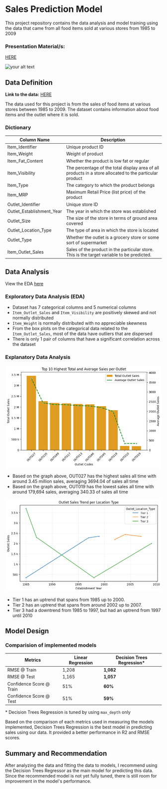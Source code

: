 # Sales Prediction Model
This project repository contains the data analysis and model training using the data that came from all food items sold at various stores from 1985 to 2009

### Presentation Material/s: 

[HERE](/assets/Sales%20Prediction%20Model.pptx)

<img width="630" height="400" alt="your alt text" src="https://youtu.be/AyqvPRMWFY8" />


## Data Definition

**Link to the data:**
[HERE](https://docs.google.com/spreadsheets/d/e/2PACX-1vTB8dpLqxYs1II-ubJFUnfFu2jO8TEVnDPjAJ2rl3Yup02v-UzBapk3tE_Vft51jvAkwftMpsWBCJpn/pub?output=csv)

The data used for this project is from the sales of food items at various stores between 1985 to 2009. The dataset contains information about food items and the outlet where it is sold.

### Dictionary
| Column Name               | Description                                                                                         |
| ------------------------- | --------------------------------------------------------------------------------------------------- |
| Item_Identifier           | Unique product ID                                                                                   |
| Item_Weight               | Weight of product                                                                                   |
| Item_Fat_Content          | Whether the product is low fat or regular                                                           |
| Item_Visibility           | The percentage of the total display area of all products in a store allocated to the particular product |
| Item_Type                 | The category to which the product belongs                                                           |
| Item_MRP                  | Maximum Retail Price (list price) of the product                                                    |
| Outlet_Identifier         | Unique store ID                                                                                     |
| Outlet_Establishment_Year | The year in which the store was established                                                             |
| Outlet_Size               | The size of the store in terms of ground area covered                                               |
| Outlet_Location_Type      | The type of area in which the store is located                                                      |
| Outlet_Type               | Whether the outlet is a grocery store or some sort of supermarket                                   |
| Item_Outlet_Sales         | Sales of the product in the particular store. This is the target variable to be predicted.          |

## Data Analysis

View the EDA [here](https://colab.research.google.com/drive/1-vru7kb2L66F5kNqojhkHTzv6Bz9EM6I?usp=sharing)

### Exploratory Data Analysis (EDA)
- Dataset has 7 categorical columns and 5 numerical columns
- `Item_Outlet_Sales` and `Item_Visibility` are positively skewed and not normally distributed
- `Item_Weight` is normally distributed with no appreciable skewness
- From the box plots on the categorical data related to the `Item_Outlet_Sales`, most of the data have outliers that are dispersed
- There is only 1 pair of columns that have a significant correlation across the dataset

### Explanatory Data Analysis

![Top 10 Highest Total Average Sales per Outlet](/assets/top10_high_and_average_sales.png)

- Based on the graph above, OUT027 has the highest sales all time with around 3.45 million sales, averaging 3694.04 of sales all time
- Based on the graph above, OUT019 has the lowest sales all time with around 179,694 sales, averaging 340.33 of sales all time

![Outlet Sales Trend per Location Type ](/assets/sales_per_loctype.png)
- Tier 1 has an uptrend that spans from 1985 up to 2000.
- Tier 2 has an uptrend that spans from around 2002 up to 2007.
- Tier 3 had a downtrend from 1985 to 1997, but had an uptrend from 1997 until 2010

## Model Design

### Comparision of implemented models
|    Metrics           | Linear Regression | Decision Trees Regression* |
| ------------------------ | ----------------- | --------------------------- |
| RMSE @ Train             | 1,208             | **1,082**                    |
| RMSE @ Test              | 1,165             | **1,057**                       |
| Confidence Score @ Train | 51%               | **60%**                         |
| Confidence Score @ Test  | 51%               | **59%**                         |

\* Decision Trees Regression is tuned by using `max_depth` only

Based on the comparison of each metrics used in measuring the models implemented, Decision Trees Regression is the best model in predicting sales using our data. It provided a better performance in R2 and RMSE scores.


## Summary and Recommendation
After analyzing the data and fitting the data to models, I recommend using the Decision Trees Regressor as the main model for predicting this data. Since the recommended model is not yet fully tuned, there is still room for improvement in the model's performance.

